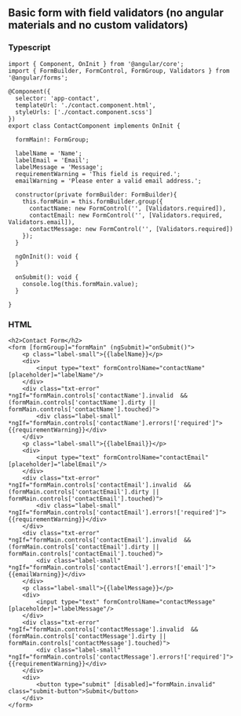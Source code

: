 ## Basic form with field validators (no angular materials and no custom validators)

### Typescript

	import { Component, OnInit } from '@angular/core';
	import { FormBuilder, FormControl, FormGroup, Validators } from '@angular/forms';

	@Component({
	  selector: 'app-contact',
	  templateUrl: './contact.component.html',
	  styleUrls: ['./contact.component.scss']
	})
	export class ContactComponent implements OnInit {

	  formMain!: FormGroup;

	  labelName = 'Name';
	  labelEmail = 'Email';
	  labelMessage = 'Message'; 
	  requirementWarning = 'This field is required.';
	  emailWarning = 'Please enter a valid email address.';

	  constructor(private formBuilder: FormBuilder){ 
		this.formMain = this.formBuilder.group({
		  contactName: new FormControl('', [Validators.required]),
		  contactEmail: new FormControl('', [Validators.required, Validators.email]),  
		  contactMessage: new FormControl('', [Validators.required])
		});
	  }

	  ngOnInit(): void {
	  }

	  onSubmit(): void {
		console.log(this.formMain.value);
	  }

	}

### HTML

	<h2>Contact Form</h2>
	<form [formGroup]="formMain" (ngSubmit)="onSubmit()">
		<p class="label-small">{{labelName}}</p>
		<div>
			<input type="text" formControlName="contactName" [placeholder]="labelName"/>
		</div>
		<div class="txt-error" *ngIf="formMain.controls['contactName'].invalid  && (formMain.controls['contactName'].dirty || formMain.controls['contactName'].touched)">
			<div class="label-small" *ngIf="formMain.controls['contactName'].errors!['required']">{{requirementWarning}}</div>
		</div>    
		<p class="label-small">{{labelEmail}}</p>
		<div>
			<input type="text" formControlName="contactEmail" [placeholder]="labelEmail"/>
		</div>
		<div class="txt-error" *ngIf="formMain.controls['contactEmail'].invalid  && (formMain.controls['contactEmail'].dirty || formMain.controls['contactEmail'].touched)">
			<div class="label-small" *ngIf="formMain.controls['contactEmail'].errors!['required']">{{requirementWarning}}</div>
		</div>        
		<div class="txt-error" *ngIf="formMain.controls['contactEmail'].invalid  && (formMain.controls['contactEmail'].dirty || formMain.controls['contactEmail'].touched)">
			<div class="label-small" *ngIf="formMain.controls['contactEmail'].errors!['email']">{{emailWarning}}</div>
		</div>            
		<p class="label-small">{{labelMessage}}</p>
		<div>
			<input type="text" formControlName="contactMessage" [placeholder]="labelMessage"/>
		</div>        
		<div class="txt-error" *ngIf="formMain.controls['contactMessage'].invalid  && (formMain.controls['contactMessage'].dirty || formMain.controls['contactMessage'].touched)">
			<div class="label-small" *ngIf="formMain.controls['contactMessage'].errors!['required']">{{requirementWarning}}</div>
		</div>        
		<div>
			<button type="submit" [disabled]="formMain.invalid" class="submit-button">Submit</button>
		</div>
	</form>